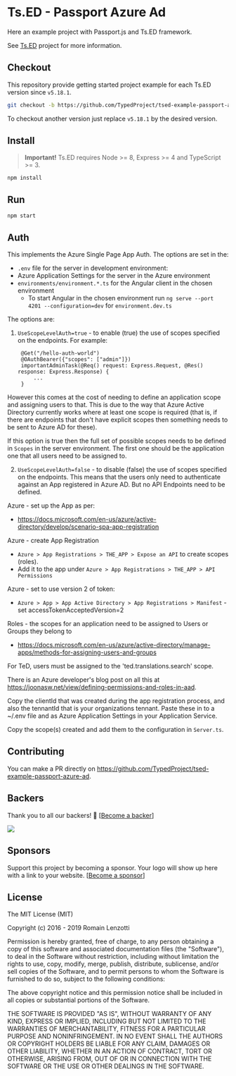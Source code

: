 # Ts.ED - Passport Azure Ad

Here an example project with Passport.js and Ts.ED framework.

See [Ts.ED](https://tsed.io) project for more information.

## Checkout

This repository provide getting started project example for each Ts.ED version since `v5.18.1`.

```bash
git checkout -b https://github.com/TypedProject/tsed-example-passport-azure-ad/tree/v5.18.1
```

To checkout another version just replace `v5.18.1` by the desired version.

## Install

> **Important!** Ts.ED requires Node >= 8, Express >= 4 and TypeScript >= 3.

```batch
npm install
```

## Run

```
npm start
```

## Auth

This implements the Azure Single Page App Auth.  The options are set in the:
 * `.env` file for the server in development environment:
 * Azure Application Settings for the server in the Azure environment
 * `environments/environment.*.ts` for the Angular client in the chosen environment
   * To start Angular in the chosen environment run `ng serve --port 4201 --configuration=dev` for `environment.dev.ts`

The options are:
1.  `UseScopeLevelAuth=true` - to enable (true) the use of scopes specified on the endpoints.  For example:

         @Get("/hello-auth-world")
         @OAuthBearer({"scopes": ["admin"]})
         importantAdminTask(@Req() request: Express.Request, @Res() response: Express.Response) {
             ...
         }

However this comes at the cost of needing to define an application scope and assigning users to that.  This is due to the way that Azure Active Directory currently works where at least one scope is required (that is, if there are endpoints that don't have explicit scopes then something needs to be sent to Azure AD for these).

If this option is true then the full set of possible scopes needs to be defined in `Scopes` in the server environment.  The first one should be the application one that all users need to be assigned to.

2. `UseScopeLevelAuth=false` - to disable (false) the use of scopes specified on the endpoints.  This means that the users only need to authenticate against an App registered in Azure AD.  But no API Endpoints need to be defined.

Azure - set up the App as per:
* https://docs.microsoft.com/en-us/azure/active-directory/develop/scenario-spa-app-registration

Azure - create App Registration
* `Azure > App Registrations > THE_APP > Expose an API` to create scopes (roles).  
* Add it to the app under `Azure > App Registrations > THE_APP > API Permissions`

Azure - set to use version 2 of token:
* `Azure > App > App Active Directory > App Registrations > Manifest` - set accessTokenAcceptedVersion=2

Roles - the scopes for an application need to be assigned to Users or Groups they belong to
* https://docs.microsoft.com/en-us/azure/active-directory/manage-apps/methods-for-assigning-users-and-groups

For TeD, users must be assigned to the 'ted.translations.search' scope.

There is an Azure developer's blog post on all this at https://joonasw.net/view/defining-permissions-and-roles-in-aad.

Copy the clientId that was created during the app registration process, and also the tennantId that is your organizations tennant.  Paste these in to a ~/.env file and as Azure Application Settings in your Application Service. 

Copy the scope(s) created and add them to the configuration in `Server.ts`.

## Contributing

You can make a PR directly on https://github.com/TypedProject/tsed-example-passport-azure-ad.

## Backers

Thank you to all our backers! 🙏 [[Become a backer](https://opencollective.com/tsed#backer)]

<a href="https://opencollective.com/tsed#backers" target="_blank"><img src="https://opencollective.com/tsed/tiers/backer.svg?width=890"></a>


## Sponsors

Support this project by becoming a sponsor. Your logo will show up here with a link to your website. [[Become a sponsor](https://opencollective.com/tsed#sponsor)]

## License

The MIT License (MIT)

Copyright (c) 2016 - 2019 Romain Lenzotti

Permission is hereby granted, free of charge, to any person obtaining a copy of this software and associated documentation files (the "Software"), to deal in the Software without restriction, including without limitation the rights to use, copy, modify, merge, publish, distribute, sublicense, and/or sell copies of the Software, and to permit persons to whom the Software is furnished to do so, subject to the following conditions:

The above copyright notice and this permission notice shall be included in all copies or substantial portions of the Software.

THE SOFTWARE IS PROVIDED "AS IS", WITHOUT WARRANTY OF ANY KIND, EXPRESS OR IMPLIED, INCLUDING BUT NOT LIMITED TO THE WARRANTIES OF MERCHANTABILITY, FITNESS FOR A PARTICULAR PURPOSE AND NONINFRINGEMENT. IN NO EVENT SHALL THE AUTHORS OR COPYRIGHT HOLDERS BE LIABLE FOR ANY CLAIM, DAMAGES OR OTHER LIABILITY, WHETHER IN AN ACTION OF CONTRACT, TORT OR OTHERWISE, ARISING FROM, OUT OF OR IN CONNECTION WITH THE SOFTWARE OR THE USE OR OTHER DEALINGS IN THE SOFTWARE.

[travis]: https://travis-ci.org/
